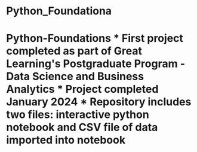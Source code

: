 # Python_Foundationa
# Python-Foundations * First project completed as part of Great Learning's Postgraduate Program - Data Science and Business Analytics  * Project completed January 2024 * Repository includes two files: interactive python notebook and CSV file of data imported into notebook
